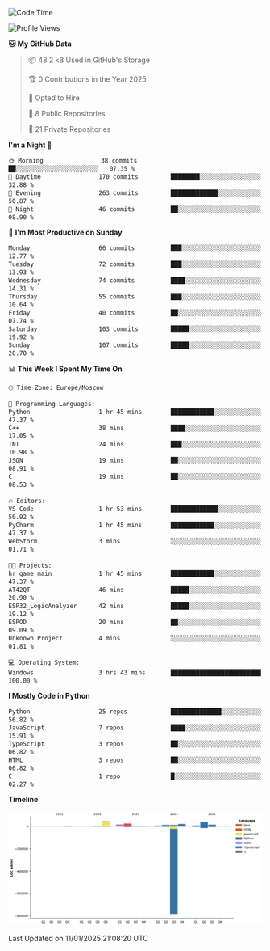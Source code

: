 <!--START_SECTION:waka-->
![Code Time](http://img.shields.io/badge/Code%20Time-582%20hrs%2017%20mins-blue)

![Profile Views](http://img.shields.io/badge/Profile%20Views-1-blue)

**🐱 My GitHub Data** 

> 📦 48.2 kB Used in GitHub's Storage 
 > 
> 🏆 0 Contributions in the Year 2025
 > 
> 💼 Opted to Hire
 > 
> 📜 8 Public Repositories 
 > 
> 🔑 21 Private Repositories 
 > 
**I'm a Night 🦉** 

```text
🌞 Morning                38 commits          ██░░░░░░░░░░░░░░░░░░░░░░░   07.35 % 
🌆 Daytime                170 commits         ████████░░░░░░░░░░░░░░░░░   32.88 % 
🌃 Evening                263 commits         █████████████░░░░░░░░░░░░   50.87 % 
🌙 Night                  46 commits          ██░░░░░░░░░░░░░░░░░░░░░░░   08.90 % 
```
📅 **I'm Most Productive on Sunday** 

```text
Monday                   66 commits          ███░░░░░░░░░░░░░░░░░░░░░░   12.77 % 
Tuesday                  72 commits          ███░░░░░░░░░░░░░░░░░░░░░░   13.93 % 
Wednesday                74 commits          ████░░░░░░░░░░░░░░░░░░░░░   14.31 % 
Thursday                 55 commits          ███░░░░░░░░░░░░░░░░░░░░░░   10.64 % 
Friday                   40 commits          ██░░░░░░░░░░░░░░░░░░░░░░░   07.74 % 
Saturday                 103 commits         █████░░░░░░░░░░░░░░░░░░░░   19.92 % 
Sunday                   107 commits         █████░░░░░░░░░░░░░░░░░░░░   20.70 % 
```


📊 **This Week I Spent My Time On** 

```text
🕑︎ Time Zone: Europe/Moscow

💬 Programming Languages: 
Python                   1 hr 45 mins        ████████████░░░░░░░░░░░░░   47.37 % 
C++                      38 mins             ████░░░░░░░░░░░░░░░░░░░░░   17.05 % 
INI                      24 mins             ███░░░░░░░░░░░░░░░░░░░░░░   10.98 % 
JSON                     19 mins             ██░░░░░░░░░░░░░░░░░░░░░░░   08.91 % 
C                        19 mins             ██░░░░░░░░░░░░░░░░░░░░░░░   08.53 % 

🔥 Editors: 
VS Code                  1 hr 53 mins        █████████████░░░░░░░░░░░░   50.92 % 
PyCharm                  1 hr 45 mins        ████████████░░░░░░░░░░░░░   47.37 % 
WebStorm                 3 mins              ░░░░░░░░░░░░░░░░░░░░░░░░░   01.71 % 

🐱‍💻 Projects: 
hr_game_main             1 hr 45 mins        ████████████░░░░░░░░░░░░░   47.37 % 
AT42QT                   46 mins             █████░░░░░░░░░░░░░░░░░░░░   20.90 % 
ESP32_LogicAnalyzer      42 mins             █████░░░░░░░░░░░░░░░░░░░░   19.12 % 
ESPOD                    20 mins             ██░░░░░░░░░░░░░░░░░░░░░░░   09.09 % 
Unknown Project          4 mins              ░░░░░░░░░░░░░░░░░░░░░░░░░   01.81 % 

💻 Operating System: 
Windows                  3 hrs 43 mins       █████████████████████████   100.00 % 
```

**I Mostly Code in Python** 

```text
Python                   25 repos            ██████████████░░░░░░░░░░░   56.82 % 
JavaScript               7 repos             ████░░░░░░░░░░░░░░░░░░░░░   15.91 % 
TypeScript               3 repos             ██░░░░░░░░░░░░░░░░░░░░░░░   06.82 % 
HTML                     3 repos             ██░░░░░░░░░░░░░░░░░░░░░░░   06.82 % 
C                        1 repo              █░░░░░░░░░░░░░░░░░░░░░░░░   02.27 % 
```



**Timeline**

![Lines of Code chart](https://raw.githubusercontent.com/adlemx/adlemx/main/assets/bar_graph.png)


 Last Updated on 11/01/2025 21:08:20 UTC
<!--END_SECTION:waka-->
